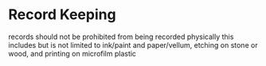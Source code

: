 # Record Keeping

records should not be prohibited from being recorded physically
this includes but is not limited to ink/paint and paper/vellum, etching on stone or wood, and printing on microfilm plastic
